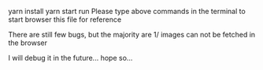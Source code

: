 yarn install
yarn start run
Please type above commands in the terminal to start browser this file for reference

There are still few bugs, but the majority are
1/ images can not be fetched in the browser

I will debug it in the future... hope so...
